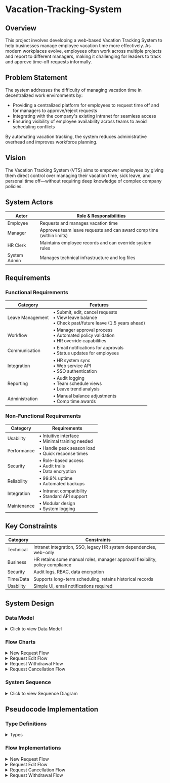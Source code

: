 # Vacation-Tracking-System

## Overview

This project involves developing a web-based Vacation Tracking System to help businesses manage employee vacation time more effectively. As modern workplaces evolve, employees often work across multiple projects and report to different managers, making it challenging for leaders to track and approve time-off requests informally.

## Problem Statement

The system addresses the difficulty of managing vacation time in decentralized work environments by:

-   Providing a centralized platform for employees to request time off and for managers to approve/reject requests
-   Integrating with the company's existing intranet for seamless access
-   Ensuring visibility of employee availability across teams to avoid scheduling conflicts

By automating vacation tracking, the system reduces administrative overhead and improves workforce planning.

## Vision

The Vacation Tracking System (VTS) aims to empower employees by giving them direct control over managing their vacation time, sick leave, and personal time off—without requiring deep knowledge of complex company policies.

## System Actors

| Actor        | Role & Responsibilities                                              |
| ------------ | -------------------------------------------------------------------- |
| Employee     | Requests and manages vacation time                                   |
| Manager      | Approves team leave requests and can award comp time (within limits) |
| HR Clerk     | Maintains employee records and can override system rules             |
| System Admin | Manages technical infrastructure and log files                       |

## Requirements

### Functional Requirements

| Category         | Features                                                                                               |
| ---------------- | ------------------------------------------------------------------------------------------------------ |
| Leave Management | • Submit, edit, cancel requests<br>• View leave balance<br>• Check past/future leave (1.5 years ahead) |
| Workflow         | • Manager approval process<br>• Automated policy validation<br>• HR override capabilities              |
| Communication    | • Email notifications for approvals<br>• Status updates for employees                                  |
| Integration      | • HR system sync<br>• Web service API<br>• SSO authentication                                          |
| Reporting        | • Audit logging<br>• Team schedule views<br>• Leave trend analysis                                     |
| Administration   | • Manual balance adjustments<br>• Comp time awards                                                     |

### Non-Functional Requirements

| Category    | Requirements                                               |
| ----------- | ---------------------------------------------------------- |
| Usability   | • Intuitive interface<br>• Minimal training needed         |
| Performance | • Handle peak season load<br>• Quick response times        |
| Security    | • Role-based access<br>• Audit trails<br>• Data encryption |
| Reliability | • 99.9% uptime<br>• Automated backups                      |
| Integration | • Intranet compatibility<br>• Standard API support         |
| Maintenance | • Modular design<br>• System logging                       |

## Key Constraints

| Category  | Constraints                                                                   |
| --------- | ----------------------------------------------------------------------------- |
| Technical | Intranet integration, SSO, legacy HR system dependencies, web-only            |
| Business  | HR retains some manual roles, manager approval flexibility, policy compliance |
| Security  | Audit logs, RBAC, data encryption                                             |
| Time/Data | Supports long-term scheduling, retains historical records                     |
| Usability | Simple UI, email notifications required                                       |

## System Design

### Data Model

<details>
<summary>Click to view Data Model</summary>

![Data Model](Data%20Modal/Data-Modal.png)

</details>

### Flow Charts

<details>
<summary>New Request Flow</summary>

![New Request Flow](Flow%20Charts/New-request-flow.png)

</details>

<details>
<summary>Request Edit Flow</summary>

![Request Edit Flow](Flow%20Charts/Request-edit-flow.png)

</details>

<details>
<summary>Request Withdrawal Flow</summary>

![Request Withdrawal Flow](Flow%20Charts/Request-withdrawal-flow.png)

</details>

<details>
<summary>Request Cancellation Flow</summary>

![Request Cancellation Flow](Flow%20Charts/Request-cancellation-flow.png)

</details>

### System Sequence

<details>
<summary>Click to view Sequence Diagram</summary>

![Sequence Diagram](Sequence%20Diagram/Sequence%20Diagram.png)

</details>

## Pseudocode Implementation

### Type Definitions

<details>
<summary>Types</summary>

```typescript
// types.ts
export interface VacationRequest {
    id: string;
    state: "Pending" | "Approved" | "Rejected" | "Withdrawn" | "Canceled";
}

export interface Employee {
    submitRequest(vts: VTS_System, id: string): Promise<void>;
    confirm(vts: VTS_System, id: string): Promise<void>;
    submitChanges(vts: VTS_System, id: string): Promise<void>;
}

export interface VTS_System {
    showStatus(employee: Employee): Promise<void>;
    validate(id: string): Promise<boolean>;
    needsApproval(id: string): Promise<boolean>;
    sendApprovalLink(email: Email_Service, manager: Manager): Promise<void>;
    sendRejection(employee: Employee): Promise<void>;
    autoApprove(db: HR_Database, id: string): Promise<void>;
    showErrors(employee: Employee): Promise<void>;
    returnToHome(employee: Employee): Promise<void>;
    sendResult(email: Email_Service, id: string): Promise<void>;
    updateUI(employee: Employee): Promise<void>;
    confirm(employee: Employee, action: string): Promise<void>;
    cancelNotify(manager: Manager, id: string): Promise<void>;
    revertBalance(db: HR_Database, id: string): Promise<void>;
    logCancellation(db: HR_Database, id: string): Promise<void>;
    autoRevert(db: HR_Database, id: string): Promise<void>;
    notifyManager(email: Email_Service, id: string): Promise<void>;
    showEditableRequest(employee: Employee, id: string): Promise<void>;
    updateRequest(db: HR_Database, id: string): Promise<void>;
    isWithinCancelPeriod(id: string): Promise<boolean>;
    isWithinWithdrawPeriod(id: string): Promise<boolean>;
}

export interface Manager {
    review(vts: VTS_System, id: string): Promise<boolean>;
}

export interface HR_Database {
    logApproval(id: string): Promise<void>;
    autoApprove(id: string): Promise<void>;
    revertBalance(id: string): Promise<void>;
    logCancellation(id: string): Promise<void>;
    autoRevert(id: string): Promise<void>;
    updateRequest(id: string): Promise<void>;
}

export interface Email_Service {
    sendApprovalEmail(manager: Manager, link: string): Promise<void>;
    sendStatusEmail(employee: Employee, id: string): Promise<void>;
    sendCancelEmail(manager: Manager, id: string): Promise<void>;
}
```

</details>

### Flow Implementations

<details>
<summary>New Request Flow</summary>

```typescript
// New-fequest-flow.ts
import {
    Email_Service,
    Employee,
    HR_Database,
    Manager,
    VTS_System,
} from "./types";

async function submitRequestFlow(
    employee: Employee,
    vts: VTS_System,
    email: Email_Service,
    manager: Manager,
    db: HR_Database
): Promise<void> {
    await employee.submitRequest(vts, "req1");
    console.log("VTS_System activated");
    await vts.showStatus(employee);
    if (await vts.validate("req1")) {
        if (await vts.needsApproval("req1")) {
            await vts.sendApprovalLink(email, manager);
            await email.sendApprovalEmail(manager, "link");
            if (await manager.review(vts, "req1")) {
                // Success: Log approval
                await db.logApproval("req1");
            } else {
                await vts.sendRejection(employee);
            }
        } else {
            // Success: Auto-approve
            await vts.autoApprove(db, "req1");
        }
    } else {
        await vts.showErrors(employee);
        await employee.submitRequest(vts, "req1");
    }
    await vts.returnToHome(employee);
    console.log("VTS_System deactivated");
}
```

</details>

<details>
<summary>Request Edit Flow</summary>

```typescript
// Request-edit-flow.ts
import { Employee, HR_Database, Manager, VTS_System } from "./types";

async function editPendingRequestFlow(
    employee: Employee,
    vts: VTS_System,
    db: HR_Database,
    manager: Manager
): Promise<void> {
    await employee.submitRequest(vts, "req1");
    console.log("VTS_System activated");
    await vts.showEditableRequest(employee, "req1");
    await employee.submitChanges(vts, "req1");
    if (await vts.validate("req1")) {
        // Success: Update request
        await db.updateRequest("req1");
    } else {
        await vts.showErrors(employee);
        if (await vts.isWithinWithdrawPeriod("req1")) {
            // Within 5 days
            await vts.confirm(employee, "Withdraw");
            await employee.confirm(vts, "req1");
            await vts.cancelNotify(manager, "req1");
            // Success: Revert balance
            await vts.revertBalance(db, "req1");
        }
    }
    await vts.returnToHome(employee);
    console.log("VTS_System deactivated");
}
```

</details>

<details>
<summary>Request Cancellation Flow</summary>

```typescript
// Request-cancellation-flow.ts
import {
    Email_Service,
    Employee,
    HR_Database,
    Manager,
    VTS_System,
} from "./types";

async function cancelFlow(
    employee: Employee,
    vts: VTS_System,
    db: HR_Database,
    email: Email_Service,
    manager: Manager
): Promise<void> {
    await employee.submitRequest(vts, "req1");
    console.log("VTS_System activated");
    if (await vts.isWithinCancelPeriod("req1")) {
        // Within 5 days
        await vts.confirm(employee, "Cancel with Explanation");
        await employee.confirm(vts, "req1");
        // Success: Log cancellation
        await db.logCancellation("req1");
    } else {
        await vts.confirm(employee, "Cancel");
        await employee.confirm(vts, "req1");
        // Success: Auto-revert
        await db.autoRevert("req1");
    }
    await vts.notifyManager(email, "req1");
    await email.sendCancelEmail(manager, "req1");
    console.log("VTS_System deactivated");
}
```

</details>

<details>
<summary>Request Withdrawal Flow</summary>

```typescript
// Request-withdrawal-flow.ts
import { Employee, HR_Database, Manager, VTS_System } from "./types";

async function withdrawFlow(
    employee: Employee,
    vts: VTS_System,
    db: HR_Database,
    manager: Manager
): Promise<void> {
    await employee.submitRequest(vts, "req1");
    console.log("VTS_System activated");
    await vts.confirm(employee, "Withdraw");
    await employee.confirm(vts, "req1");
    await vts.cancelNotify(manager, "req1");
    // Success: Revert balance
    await vts.revertBalance(db, "req1");
    await vts.returnToHome(employee);
    console.log("VTS_System deactivated");
}
```

</details>
